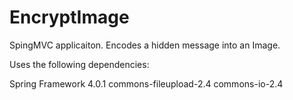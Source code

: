 # EncryptImage
SpingMVC applicaiton. Encodes a hidden message into an Image.

Uses the following dependencies:

Spring Framework 4.0.1
commons-fileupload-2.4
commons-io-2.4
